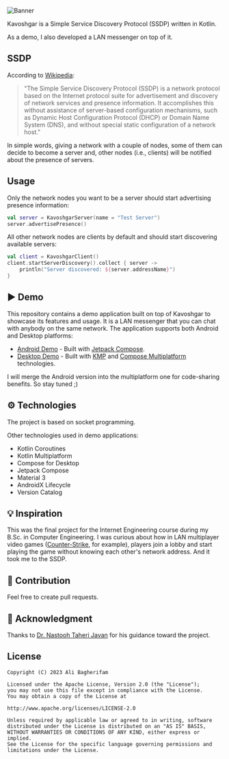 ![Banner](https://raw.github.com/alibagherifam/kavoshgar/master/banner.png)

Kavoshgar is a Simple Service Discovery Protocol (SSDP) written in Kotlin.

As a demo, I also developed a LAN messenger on top of it.

## SSDP

According to [Wikipedia](https://en.wikipedia.org/wiki/Simple_Service_Discovery_Protocol):

> "The Simple Service Discovery Protocol (SSDP) is a network protocol based on the
> Internet protocol suite for advertisement and discovery of network services and
> presence information. It accomplishes this without assistance of server-based
> configuration mechanisms, such as Dynamic Host Configuration Protocol (DHCP) or
> Domain Name System (DNS), and without special static configuration of a network host."

In simple words, giving a network with a couple of nodes, some of them can decide to become a server
and, other nodes (i.e., clients) will be notified about the presence of servers.

## Usage

Only the network nodes you want to be a server should start advertising presence information:

```kotlin
val server = KavoshgarServer(name = "Test Server")
server.advertisePresence()
```

All other network nodes are clients by default and should start discovering available servers:

```kotlin
val client = KavoshgarClient()
client.startServerDiscovery().collect { server ->
    println("Server discovered: ${server.addressName}")
}
```

## ▶ Demo

This repository contains a demo application built on top of Kavoshgar to showcase its features and
usage. It is a LAN messenger that you can chat with anybody on the same network. The application
supports both Android and Desktop platforms:

- [Android Demo](https://github.com/alibagherifam/kavoshgar/tree/master/demo/android) - Built
  with [Jetpack Compose](https://developer.android.com/jetpack/compose).
- [Desktop Demo](https://github.com/alibagherifam/kavoshgar/tree/master/demo/desktop) - Built with
  [KMP](https://kotlinlang.org/docs/multiplatform.html)
  and [Compose Multiplatform](https://www.jetbrains.com/lp/compose-desktop) technologies.

I will merge the Android version into the multiplatform one for code-sharing benefits. So stay tuned
;)

## ⚙ Technologies

The project is based on socket programming.

Other technologies used in demo applications:

- Kotlin Coroutines
- Kotlin Multiplatform
- Compose for Desktop
- Jetpack Compose
- Material 3
- AndroidX Lifecycle
- Version Catalog

## 💡 Inspiration

This was the final project for the Internet Engineering course during my B.Sc. in Computer
Engineering. I was curious about how in LAN multiplayer video
games ([Counter-Strike](https://blog.counter-strike.net), for example), players join a lobby and
start playing the game without knowing each other's network address. And it took me to the SSDP.

## 🤝 Contribution

Feel free to create pull requests.

## 🙏 Acknowledgment

Thanks to [Dr. Nastooh Taheri Javan](https://scholar.google.com/citations?user=PmjCrgMAAAAJ&hl=en)
for his guidance toward the project.

License
-------

	Copyright (C) 2023 Ali Bagherifam

	Licensed under the Apache License, Version 2.0 (the "License");
	you may not use this file except in compliance with the License.
	You may obtain a copy of the License at

	http://www.apache.org/licenses/LICENSE-2.0

	Unless required by applicable law or agreed to in writing, software
	distributed under the License is distributed on an "AS IS" BASIS,
	WITHOUT WARRANTIES OR CONDITIONS OF ANY KIND, either express or implied.
	See the License for the specific language governing permissions and
	limitations under the License.
